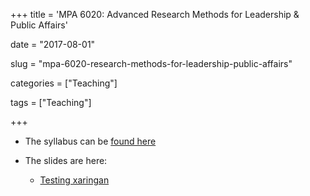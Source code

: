 +++
title = 'MPA 6020: Advanced Research Methods for Leadership & Public Affairs'

date = "2017-08-01"

slug =  "mpa-6020-research-methods-for-leadership-public-affairs"

categories = ["Teaching"]

tags = ["Teaching"]

+++

- The syllabus can be [found here](https://aniruhil.org/teaching/mpa2/syllabus.pdf)

- The slides are here:
  - [Testing xaringan](https://aniruhil.org/teaching/mpa2/mod01.html) 


